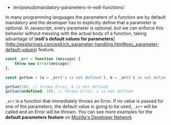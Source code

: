 -   /en/pseudomandatory-parameters-in-es6-functions/

In many programming languages the parameters of a function are by default mandatory and the developer has to explicitly define that a parameter is optional. In Javascript, every parameter is optional, but we can enforce this behavior without messing with the actual body of a function, taking advantage of [**es6's default values for parameters**] (http://exploringjs.com/es6/ch_parameter-handling.html#sec_parameter-default-values) feature.

```javascript
const _err = function (message) {
    throw new Error(message);
};

const getSum = (a = _err('a is not defined'), b = _err('b is not defined')) => a + b;

getSum(10); // throws Error, b is not defined
getSum(undefined, 10); // throws Error, a is not defined
```

`_err` is a function that immediately throws an Error. If no value is passed for one of the parameters, the default value is going to be used, `_err` will be called and an Error will be thrown. You can see more examples for the **default parameters feature** on [Mozilla's Developer Network ](https://developer.mozilla.org/en/docs/Web/JavaScript/Reference/Functions/default_parameters)
